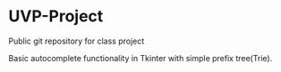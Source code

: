 # UVP-Project
Public git repository for class project

Basic autocomplete functionality in Tkinter with simple prefix tree(Trie).
